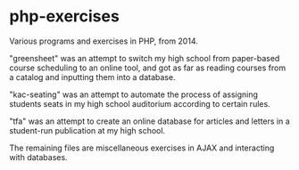 # php-exercises

Various programs and exercises in PHP, from 2014.

"greensheet" was an attempt to switch my high school from paper-based course scheduling to an online tool, and got as far as reading courses from a catalog and inputting them into a database.

"kac-seating" was an attempt to automate the process of assigning students seats in my high school auditorium according to certain rules.

"tfa" was an attempt to create an online database for articles and letters in a student-run publication at my high school.

The remaining files are miscellaneous exercises in AJAX and interacting with databases.
